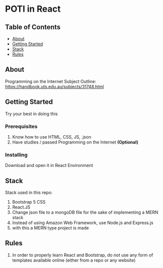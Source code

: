 # POTI in React

## Table of Contents

- [About](#about)
- [Getting Started](#getting_started)
- [Stack](#stack)
- [Rules](#rules)

## About <a name = "about"></a>

Programming on the Internet Subject Outline: https://handbook.uts.edu.au/subjects/31748.html

## Getting Started <a name = "getting_started"></a>

Try your best in doing this

### Prerequisites

1. Know how to use HTML, CSS, JS, .json
2. Have studies / passed Programming on the Internet **(Optional)**

### Installing

Download and open it in React Environment

## Stack <a name = "stack"></a>

Stack used in this repo:
1. Bootstrap 5 CSS
2. React.JS
3. Change json file to a mongoDB file for the sake of implementing a MERN stack
4. Instead of using Amazon Web Framework, use Node.js and Express.js 
5. with this a MERN type project is made

## Rules <a name = "rules"></a>
1. In order to properly learn React and Bootstrap, do not use any form of templates available online (either from a repo or any website)
